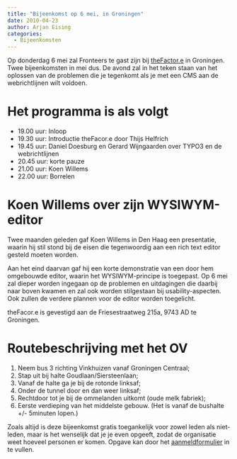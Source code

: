 ```yaml
---
title: "Bijeenkomst op 6 mei, in Groningen"
date: 2010-04-23
author: Arjan Eising
categories: 
  - Bijeenkomsten
---
```

Op donderdag 6 mei zal Fronteers te gast zijn bij [theFactor.e](http://tfe.nl/) in Groningen. Twee bijeenkomsten in mei dus. De avond zal in het teken staan van het oplossen van de problemen die je tegenkomt als je met een CMS aan de webrichtlijnen wilt voldoen.

# Het programma is als volgt

* 19.00 uur: Inloop
* 19.30 uur: Introductie theFacor.e door Thijs Helfrich
* 19.45 uur: Daniel Doesburg en Gerard Wijngaarden over TYPO3 en de webrichtlijnen
* 20.45 uur: korte pauze
* 21.00 uur: Koen Willems
* 22.00 uur: Borrelen

# Koen Willems over zijn WYSIWYM-editor

Twee maanden geleden gaf Koen Willems in Den Haag een presentatie, waarin hij stil stond bij de eisen die tegenwoordig aan een rich text editor gesteld moeten worden.

Aan het eind daarvan gaf hij een korte demonstratie van een door hem omgebouwde editor, waarin het WYSIWYM-principe is toegepast. Op 6 mei zal dieper worden ingegaan op de problemen en uitdagingen die daarbij naar boven kwamen en zal ook worden stilgestaan bij usability-aspecten. Ook zullen de verdere plannen voor de editor worden toegelicht.

theFacor.e is gevestigd aan de Friesestraatweg 215a, 9743 AD te Groningen.

# Routebeschrijving met het OV

1. Neem bus 3 richting Vinkhuizen vanaf Groningen Centraal;
2. Stap uit bij halte Goudlaan/Siersteenlaan;
3. Vanaf de halte ga je bij de rotonde linksaf;
4. Onder de tunnel door en dan weer linksaf;
5. Rechtdoor tot je bij de ommelanden uitkomt (oude melk fabriek);
6. Eerste verdieping van het middelste gebouw. (Het is vanaf de bushalte +/- 5minuten lopen.)

Zoals altijd is deze bijeenkomst gratis toegankelijk voor zowel leden als niet-leden, maar is het wenselijk dat je je even opgeeft, zodat de organisatie weet hoeveel personen er komen. Opgave kan door het [aanmeldformulier](/bijeenkomsten/2010/tfe#formulier-1) in te vullen.
